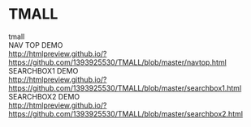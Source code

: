 # TMALL
tmall    
NAV TOP DEMO    
http://htmlpreview.github.io/?https://github.com/1393925530/TMALL/blob/master/navtop.html    
SEARCHBOX1 DEMO    
http://htmlpreview.github.io/?https://github.com/1393925530/TMALL/blob/master/searchbox1.html    
SEARCHBOX2 DEMO    
http://htmlpreview.github.io/?https://github.com/1393925530/TMALL/blob/master/searchbox2.html
